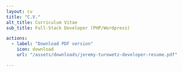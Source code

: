```yaml
---
layout: cv
title: "C.V."
alt_title: Curriculum Vitae
sub_title: Full-Stack Developer (PHP/Wordpress)

actions:
  - label: "Download PDF version"
    icon: download
    url: "/assets/downloads/jeremy-turowetz-developer-resume.pdf"

---
```

